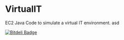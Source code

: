 VirtualIT
=========

EC2 Java Code to simulate a virtual IT environment.
asd


[![Bitdeli Badge](https://d2weczhvl823v0.cloudfront.net/jakedsouza/virtualit/trend.png)](https://bitdeli.com/free "Bitdeli Badge")

